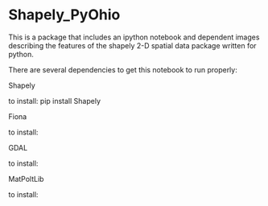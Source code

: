 Shapely_PyOhio
==============

This is a package that includes an ipython notebook and dependent images describing the features of the shapely 2-D spatial data package written for python.

There are several dependencies to get this notebook to run properly:

Shapely

  to install: pip install Shapely

Fiona

  to install:

GDAL

  to install:


MatPoltLib

  to install:
